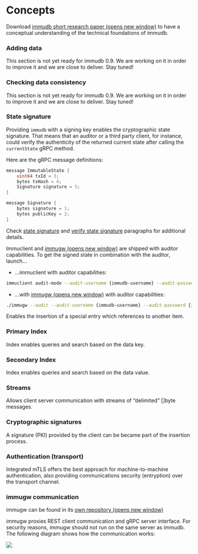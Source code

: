# Concepts

Download [immudb short research paper (opens new window)](https://codenotary.com/technologies/immudb/) to have a conceptual understanding of the technical foundations of immudb.

### Adding data <a href="#adding-data" id="adding-data"></a>

This section is not yet ready for immudb 0.9. We are working on it in order to improve it and we are close to deliver. Stay tuned!

### Checking data consistency <a href="#checking-data-consistency" id="checking-data-consistency"></a>

This section is not yet ready for immudb 0.9. We are working on it in order to improve it and we are close to deliver. Stay tuned!

### State signature <a href="#state-signature" id="state-signature"></a>

Providing `immudb` with a signing key enables the cryptographic state signature. That means that an auditor or a third party client, for instance, could verify the authenticity of the returned current state after calling the `currentState` gRPC method.

Here are the gRPC message definitions:

```go
message ImmutableState {
    uint64 txId = 3;
    bytes txHash = 4;
    Signature signature = 5;
}

message Signature {
    bytes signature = 1;
    bytes publicKey = 2;
}
```

Check [state signature](https://docs.immudb.io/master/old/immudb/#state-signature) and [verify state signature](https://docs.immudb.io/master/sdks-api.html#verify-state-signature) paragraphs for additional details.

Immuclient and [immugw (opens new window)](https://github.com/codenotary/immugw) are shipped with auditor capabilities. To get the signed state in combination with the auditor, launch...

* ...immuclient with auditor capabilities:

```bash
immuclient audit-mode --audit-username {immudb-username} --audit-password {immudb-pw} --audit-signature validate
```

* ...with [immugw (opens new window)](https://github.com/codenotary/immugw) with auditor capabilities:

```bash
./immugw --audit --audit-username {immudb-username} --audit-password {immudb-pw} --audit-signature validate
```

Enables the insertion of a special entry which references to another item.

### Primary Index <a href="#primary-index" id="primary-index"></a>

Index enables queries and search based on the data key.

### Secondary Index <a href="#secondary-index" id="secondary-index"></a>

Index enables queries and search based on the data value.

### Streams <a href="#streams" id="streams"></a>

Allows client server communication with streams of “delimited” \[]byte messages.

### Cryptographic signatures <a href="#cryptographic-signatures" id="cryptographic-signatures"></a>

A signature (PKI) provided by the client can be became part of the insertion process.

### Authentication (transport) <a href="#authentication-transport" id="authentication-transport"></a>

Integrated mTLS offers the best approach for machine-to-machine authentication, also providing communications security (entryption) over the transport channel.

### immugw communication <a href="#immugw-communication" id="immugw-communication"></a>

immugw can be found in its [own repository (opens new window)](https://github.com/codenotary/immugw)

immugw proxies REST client communication and gRPC server interface. For security reasons, immugw should not run on the same server as immudb. The following diagram shows how the communication works:

![](../.gitbook/assets/diagram-immugw.svg)
